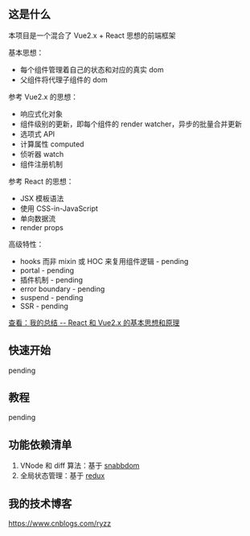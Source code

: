 ## 这是什么

本项目是一个混合了 Vue2.x + React 思想的前端框架

基本思想：

- 每个组件管理着自己的状态和对应的真实 dom
- 父组件将代理子组件的 dom

参考 Vue2.x 的思想：

- 响应式化对象
- 组件级别的更新，即每个组件的 render watcher，异步的批量合并更新
- 选项式 API
- 计算属性 computed
- 侦听器 watch
- 组件注册机制

参考 React 的思想：

- JSX 模板语法
- 使用 CSS-in-JavaScript
- 单向数据流
- render props

高级特性：

- hooks 而非 mixin 或 HOC 来复用组件逻辑 - pending
- portal - pending
- 插件机制 - pending
- error boundary - pending
- suspend - pending
- SSR - pending

[<span style="text-decoration: underline;">查看：我的总结 -- React 和 Vue2.x 的基本思想和原理</span>](/docs/React.vs.Vue.md)

## 快速开始

pending

## 教程

pending

## 功能依赖清单

1. VNode 和 diff 算法：基于 [snabbdom](https://github.com/snabbdom/snabbdom)
2. 全局状态管理：基于 [redux](https://github.com/reduxjs/redux)

## 我的技术博客

https://www.cnblogs.com/ryzz
